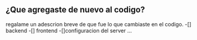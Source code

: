 ## ¿Que agregaste de nuevo al codigo?

regalame un adescrion breve de que fue lo que cambiaste en el codigo.
-[] backend
-[] frontend
-[]configuracion del server
...
